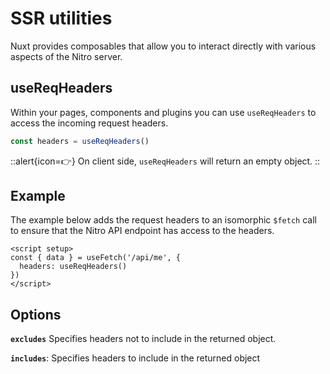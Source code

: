 # SSR utilities

Nuxt provides composables that allow you to interact directly with various aspects of the Nitro server.

## useReqHeaders

Within your pages, components and plugins you can use `useReqHeaders` to access the incoming request headers.

```js
const headers = useReqHeaders()
```

::alert{icon=👉}
On client side, `useReqHeaders` will return an empty object.
::

## Example

The example below adds the request headers to an isomorphic `$fetch` call to ensure that the Nitro API endpoint has access to the headers.

```vue
<script setup>
const { data } = useFetch('/api/me', {
  headers: useReqHeaders()
})
</script>
```

## Options

**`excludes`** Specifies headers not to include in the returned object.

**`includes`**: Specifies headers to include in the returned object

